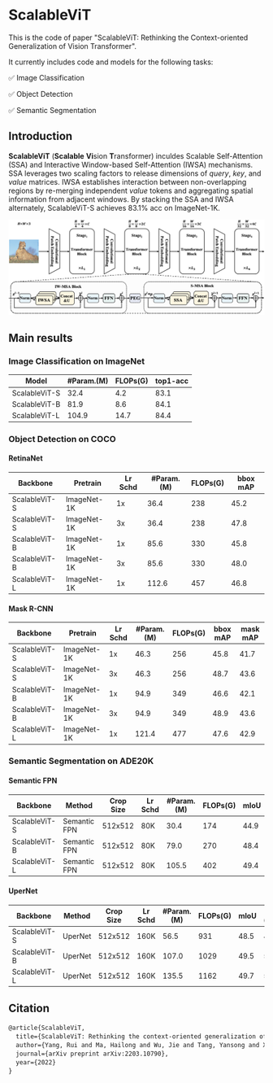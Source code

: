 # ScalableViT
This is the code of paper "ScalableViT: Rethinking the Context-oriented Generalization of Vision Transformer".

It currently includes code and models for the following tasks:

✅ Image Classification

✅ Object Detection

✅ Semantic Segmentation

## Introduction
**ScalableViT** (**Scalable** **Vi**sion **T**ransformer) inculdes Scalable Self-Attention (SSA) and Interactive Window-based Self-Attention (IWSA) mechanisms.
SSA leverages two scaling factors to release dimensions of $query$, $key$, and $value$ matrices.
IWSA establishes interaction between non-overlapping regions by re-merging independent $value$ tokens and aggregating spatial information from adjacent windows.
By stacking the SSA and IWSA alternately, ScalableViT-S achieves $83.1 \%$ acc on ImageNet-1K.

![Architecture](/figures/framework.png)

## Main results

### Image Classification on ImageNet
| Model         | #Param.(M) | FLOPs(G) | top1-acc |
| ------------- | ---------- | -------- | -------- |
| ScalableViT-S | 32.4       | 4.2      | 83.1     |
| ScalableViT-B | 81.9       | 8.6      | 84.1     |
| ScalableViT-L | 104.9      | 14.7     | 84.4     |

### Object Detection on COCO
#### RetinaNet
| Backbone      | Pretrain    | Lr Schd | #Param.(M) | FLOPs(G) | bbox mAP |
| ------------- | ----------- | ------- | ---------- | -------- | -------- |
| ScalableViT-S | ImageNet-1K | 1x      | 36.4       | 238      | 45.2     |
| ScalableViT-S | ImageNet-1K | 3x      | 36.4       | 238      | 47.8     |
| ScalableViT-B | ImageNet-1K | 1x      | 85.6       | 330      | 45.8     |
| ScalableViT-B | ImageNet-1K | 3x      | 85.6       | 330      | 48.0     |
| ScalableViT-L | ImageNet-1K | 1x      | 112.6      | 457      | 46.8     |
#### Mask R-CNN
| Backbone      | Pretrain    | Lr Schd | #Param.(M) | FLOPs(G) | bbox mAP | mask mAP |
| ------------- | ----------- | ------- | ---------- | -------- | -------- | -------- |
| ScalableViT-S | ImageNet-1K | 1x      | 46.3       | 256      | 45.8     | 41.7     |
| ScalableViT-S | ImageNet-1K | 3x      | 46.3       | 256      | 48.7     | 43.6     |
| ScalableViT-B | ImageNet-1K | 1x      | 94.9       | 349      | 46.6     | 42.1     |
| ScalableViT-B | ImageNet-1K | 3x      | 94.9       | 349      | 48.9     | 43.6     |
| ScalableViT-L | ImageNet-1K | 1x      | 121.4      | 477      | 47.6     | 42.9     |

### Semantic Segmentation on ADE20K
#### Semantic FPN
| Backbone      | Method       | Crop Size | Lr Schd | #Param.(M) | FLOPs(G) | mIoU |
| ------------- | ------------ | --------- | ------- | ---------- | -------- | ---- |
| ScalableViT-S | Semantic FPN | 512x512   | 80K     | 30.4       | 174      | 44.9 |
| ScalableViT-B | Semantic FPN | 512x512   | 80K     | 79.0       | 270      | 48.4 |
| ScalableViT-L | Semantic FPN | 512x512   | 80K     | 105.5      | 402      | 49.4 |
#### UperNet
| Backbone      | Method  | Crop Size | Lr Schd | #Param.(M) | FLOPs(G) | mIoU | mIoU (ms+flip) |
| ------------- | ------- | --------- | ------- | ---------- | -------- | ---- | ------------- |
| ScalableViT-S | UperNet | 512x512   | 160K    | 56.5       | 931      | 48.5 | 49.4          |
| ScalableViT-B | UperNet | 512x512   | 160K    | 107.0      | 1029     | 49.5 | 50.4          |
| ScalableViT-L | UperNet | 512x512   | 160K    | 135.5      | 1162     | 49.7 | 50.7          |




## Citation
```latex
@article{ScalableViT,
  title={ScalableViT: Rethinking the context-oriented generalization of vision transformer},
  author={Yang, Rui and Ma, Hailong and Wu, Jie and Tang, Yansong and Xiao, Xuefeng and Zheng, Min and Li, Xiu},
  journal={arXiv preprint arXiv:2203.10790},
  year={2022}
}
```
